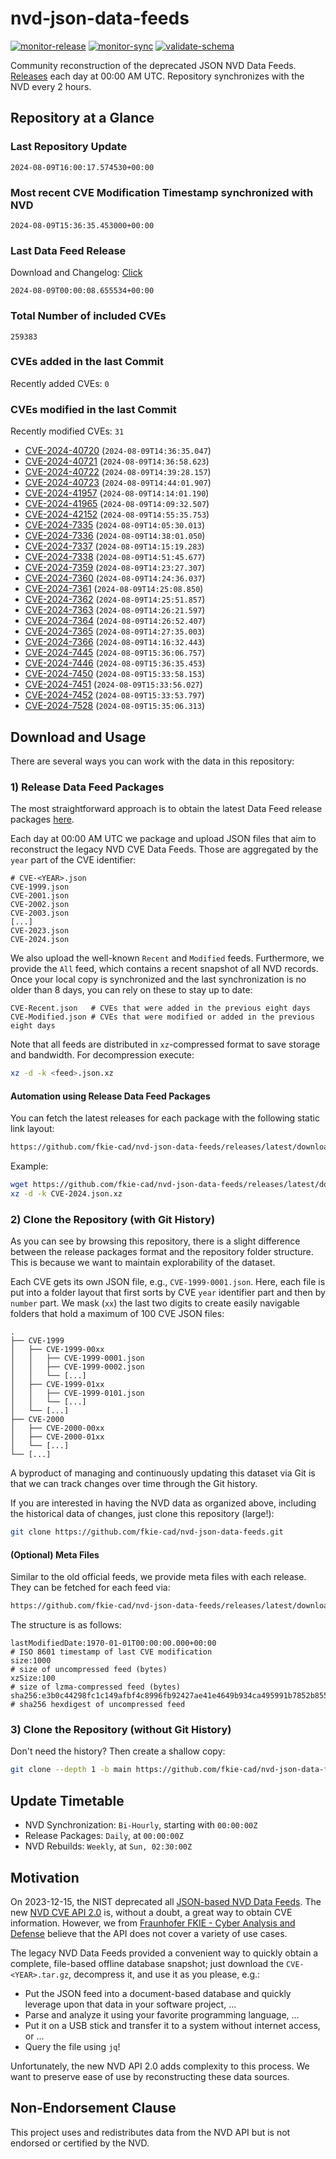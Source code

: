 # nvd-json-data-feeds

[![monitor-release](https://github.com/fkie-cad/nvd-json-data-feeds/actions/workflows/monitor_release.yml/badge.svg)](https://github.com/fkie-cad/nvd-json-data-feeds/actions/workflows/monitor_release.yml)
[![monitor-sync](https://github.com/fkie-cad/nvd-json-data-feeds/actions/workflows/monitor_sync.yml/badge.svg)](https://github.com/fkie-cad/nvd-json-data-feeds/actions/workflows/monitor_sync.yml)
[![validate-schema](https://github.com/fkie-cad/nvd-json-data-feeds/actions/workflows/validate_schema.yml/badge.svg)](https://github.com/fkie-cad/nvd-json-data-feeds/actions/workflows/validate_schema.yml)

Community reconstruction of the deprecated JSON NVD Data Feeds.
[Releases](https://github.com/fkie-cad/nvd-json-data-feeds/releases/latest) each day at 00:00 AM UTC.
Repository synchronizes with the NVD every 2 hours.

## Repository at a Glance

### Last Repository Update

```plain
2024-08-09T16:00:17.574530+00:00
```

### Most recent CVE Modification Timestamp synchronized with NVD

```plain
2024-08-09T15:36:35.453000+00:00
```

### Last Data Feed Release

Download and Changelog: [Click](https://github.com/fkie-cad/nvd-json-data-feeds/releases/latest)

```plain
2024-08-09T00:00:08.655534+00:00
```

### Total Number of included CVEs

```plain
259383
```

### CVEs added in the last Commit

Recently added CVEs: `0`



### CVEs modified in the last Commit

Recently modified CVEs: `31`

- [CVE-2024-40720](CVE-2024/CVE-2024-407xx/CVE-2024-40720.json) (`2024-08-09T14:36:35.047`)
- [CVE-2024-40721](CVE-2024/CVE-2024-407xx/CVE-2024-40721.json) (`2024-08-09T14:36:58.623`)
- [CVE-2024-40722](CVE-2024/CVE-2024-407xx/CVE-2024-40722.json) (`2024-08-09T14:39:28.157`)
- [CVE-2024-40723](CVE-2024/CVE-2024-407xx/CVE-2024-40723.json) (`2024-08-09T14:44:01.907`)
- [CVE-2024-41957](CVE-2024/CVE-2024-419xx/CVE-2024-41957.json) (`2024-08-09T14:14:01.190`)
- [CVE-2024-41965](CVE-2024/CVE-2024-419xx/CVE-2024-41965.json) (`2024-08-09T14:09:32.507`)
- [CVE-2024-42152](CVE-2024/CVE-2024-421xx/CVE-2024-42152.json) (`2024-08-09T14:55:35.753`)
- [CVE-2024-7335](CVE-2024/CVE-2024-73xx/CVE-2024-7335.json) (`2024-08-09T14:05:30.013`)
- [CVE-2024-7336](CVE-2024/CVE-2024-73xx/CVE-2024-7336.json) (`2024-08-09T14:38:01.050`)
- [CVE-2024-7337](CVE-2024/CVE-2024-73xx/CVE-2024-7337.json) (`2024-08-09T14:15:19.283`)
- [CVE-2024-7338](CVE-2024/CVE-2024-73xx/CVE-2024-7338.json) (`2024-08-09T14:51:45.677`)
- [CVE-2024-7359](CVE-2024/CVE-2024-73xx/CVE-2024-7359.json) (`2024-08-09T14:23:27.307`)
- [CVE-2024-7360](CVE-2024/CVE-2024-73xx/CVE-2024-7360.json) (`2024-08-09T14:24:36.037`)
- [CVE-2024-7361](CVE-2024/CVE-2024-73xx/CVE-2024-7361.json) (`2024-08-09T14:25:08.850`)
- [CVE-2024-7362](CVE-2024/CVE-2024-73xx/CVE-2024-7362.json) (`2024-08-09T14:25:51.857`)
- [CVE-2024-7363](CVE-2024/CVE-2024-73xx/CVE-2024-7363.json) (`2024-08-09T14:26:21.597`)
- [CVE-2024-7364](CVE-2024/CVE-2024-73xx/CVE-2024-7364.json) (`2024-08-09T14:26:52.407`)
- [CVE-2024-7365](CVE-2024/CVE-2024-73xx/CVE-2024-7365.json) (`2024-08-09T14:27:35.003`)
- [CVE-2024-7366](CVE-2024/CVE-2024-73xx/CVE-2024-7366.json) (`2024-08-09T14:16:32.443`)
- [CVE-2024-7445](CVE-2024/CVE-2024-74xx/CVE-2024-7445.json) (`2024-08-09T15:36:06.757`)
- [CVE-2024-7446](CVE-2024/CVE-2024-74xx/CVE-2024-7446.json) (`2024-08-09T15:36:35.453`)
- [CVE-2024-7450](CVE-2024/CVE-2024-74xx/CVE-2024-7450.json) (`2024-08-09T15:33:58.153`)
- [CVE-2024-7451](CVE-2024/CVE-2024-74xx/CVE-2024-7451.json) (`2024-08-09T15:33:56.027`)
- [CVE-2024-7452](CVE-2024/CVE-2024-74xx/CVE-2024-7452.json) (`2024-08-09T15:33:53.797`)
- [CVE-2024-7528](CVE-2024/CVE-2024-75xx/CVE-2024-7528.json) (`2024-08-09T15:35:06.313`)


## Download and Usage

There are several ways you can work with the data in this repository:

### 1) Release Data Feed Packages

The most straightforward approach is to obtain the latest Data Feed release packages [here](https://github.com/fkie-cad/nvd-json-data-feeds/releases/latest).

Each day at 00:00 AM UTC we package and upload JSON files that aim to reconstruct the legacy NVD CVE Data Feeds.
Those are aggregated by the `year` part of the CVE identifier:

```
# CVE-<YEAR>.json
CVE-1999.json
CVE-2001.json
CVE-2002.json
CVE-2003.json
[...]
CVE-2023.json
CVE-2024.json
```

We also upload the well-known `Recent` and `Modified` feeds.
Furthermore, we provide the `All` feed, which contains a recent snapshot of all NVD records.
Once your local copy is synchronized and the last synchronization is no older than 8 days, you can rely on these to stay up to date:

```plain
CVE-Recent.json   # CVEs that were added in the previous eight days
CVE-Modified.json # CVEs that were modified or added in the previous eight days
```

Note that all feeds are distributed in `xz`-compressed format to save storage and bandwidth.
For decompression execute:

```sh
xz -d -k <feed>.json.xz
```

#### Automation using Release Data Feed Packages

You can fetch the latest releases for each package with the following static link layout:

```sh
https://github.com/fkie-cad/nvd-json-data-feeds/releases/latest/download/CVE-<YEAR>.json.xz
```

Example:

```sh
wget https://github.com/fkie-cad/nvd-json-data-feeds/releases/latest/download/CVE-2024.json.xz
xz -d -k CVE-2024.json.xz
```

### 2) Clone the Repository (with Git History)

As you can see by browsing this repository, there is a slight difference between the release packages format and the repository folder structure.
This is because we want to maintain explorability of the dataset.

Each CVE gets its own JSON file, e.g., `CVE-1999-0001.json`.
Here, each file is put into a folder layout that first sorts by CVE `year` identifier part and then by `number` part.
We mask (`xx`) the last two digits to create easily navigable folders that hold a maximum of 100 CVE JSON files:

```plain
.
├── CVE-1999
│   ├── CVE-1999-00xx
│   │   ├── CVE-1999-0001.json
│   │   ├── CVE-1999-0002.json
│   │   └── [...]
│   ├── CVE-1999-01xx
│   │   ├── CVE-1999-0101.json
│   │   └── [...]
│   └── [...]
├── CVE-2000
│   ├── CVE-2000-00xx
│   ├── CVE-2000-01xx
│   └── [...]
└── [...]
```

A byproduct of managing and continuously updating this dataset via Git is that we can track changes over time through the Git history.

If you are interested in having the NVD data as organized above, including the historical data of changes, just clone this repository (large!):

```sh
git clone https://github.com/fkie-cad/nvd-json-data-feeds.git
```

#### (Optional) Meta Files

Similar to the old official feeds, we provide meta files with each release. They can be fetched for each feed via:

```sh
https://github.com/fkie-cad/nvd-json-data-feeds/releases/latest/download/CVE-<YEAR>.meta
```

The structure is as follows:

```plain
lastModifiedDate:1970-01-01T00:00:00.000+00:00                          # ISO 8601 timestamp of last CVE modification
size:1000                                                               # size of uncompressed feed (bytes)
xzSize:100                                                              # size of lzma-compressed feed (bytes)
sha256:e3b0c44298fc1c149afbf4c8996fb92427ae41e4649b934ca495991b7852b855 # sha256 hexdigest of uncompressed feed
```

### 3) Clone the Repository (without Git History)

Don't need the history? Then create a shallow copy:

```sh
git clone --depth 1 -b main https://github.com/fkie-cad/nvd-json-data-feeds.git
```


## Update Timetable

* NVD Synchronization: `Bi-Hourly`, starting with `00:00:00Z`
* Release Packages: `Daily`, at `00:00:00Z`
* NVD Rebuilds: `Weekly`, at `Sun, 02:30:00Z`


## Motivation

On 2023-12-15, the NIST deprecated all [JSON-based NVD Data Feeds](https://nvd.nist.gov/vuln/data-feeds#divRetirementBanner-1).
The new [NVD CVE API 2.0](https://nvd.nist.gov/developers/vulnerabilities) is, without a doubt, a great way to obtain CVE information.
However, we from [Fraunhofer FKIE - Cyber Analysis and Defense](https://www.fkie.fraunhofer.de/en/departments/cad.html) believe that the API does not cover a variety of use cases.

The legacy NVD Data Feeds provided a convenient way to quickly obtain a complete, file-based offline database snapshot; just download the `CVE-<YEAR>.tar.gz`, decompress it, and use it as you please, e.g.:

- Put the JSON feed into a document-based database and quickly leverage upon that data in your software project, ...
- Parse and analyze it using your favorite programming language, ...
- Put it on a USB stick and transfer it to a system without internet access, or ...
- Query the file using `jq`!

Unfortunately, the new NVD API 2.0 adds complexity to this process.
We want to preserve ease of use by reconstructing these data sources.

## Non-Endorsement Clause

This project uses and redistributes data from the NVD API but is not endorsed or certified by the NVD.